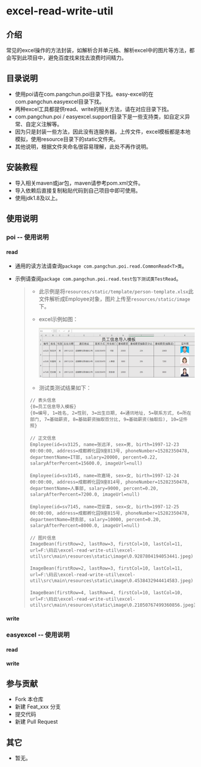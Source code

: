 # excel-read-write-util

## 介绍
常见的excel操作的方法封装，如解析合并单元格、解析excel中的图片等方法，都会写到此项目中，避免百度找来找去浪费时间精力。

## 目录说明
- 使用poi请在com.pangchun.poi目录下找。easy-excel的在com.pangchun.easyexcel目录下找。
- 两种excel工具都提供read、write的相关方法，请在对应目录下找。
- com.pangchun.poi / easyexcel.support目录下是一些支持类，如自定义异常、自定义注解等。
- 因为只是封装一些方法，因此没有连服务器，上传文件，excel模板都是本地模拟，使用resource目录下的static文件夹。
- 其他说明，根据文件夹命名很容易理解，此处不再作说明。


## 安装教程

- 导入相关maven或jar包，maven请参考pom.xml文件。
- 导入依赖后直接复制粘贴代码到自己项目中即可使用。
- 使用jdk1.8及以上。

## 使用说明

### poi -- 使用说明

#### read

- 通用的读方法请查询`package com.pangchun.poi.read.CommonRead<T>类`。

- 示例请查阅`package com.pangchun.poi.read.test包下测试类TestRead`。

  >- 此示例是将`resources/static/template/person-template.xlsx`此文件解析成Employee对象，图片上传至`resources/static/image`下。
  >
  >- excel示例如图：
  >
  >   ![image-20210606181324090](assets/image-20210606181324090.png)
  >
  >- 测试类测试结果如下：
  >
  >  ```
  >  // 表头信息
  >  {0=员工信息导入模板}
  >  {0=编号, 1=姓名, 2=性别, 3=出生日期, 4=通讯地址, 5=联系方式, 6=所在部门, 7=基础薪资, 8=基础薪资抽取百分比, 9=基础薪资(抽取后), 10=证件照}
  >  
  >  // 正文信息
  >  Employee(id=sv3125, name=张远洋, sex=男, birth=1997-12-23 00:00:00, address=成都孵化园9座813号, phoneNumber=15282350478, departmentName=IT部, salary=20000, percent=0.22, salaryAfterPercent=15600.0, imageUrl=null)
  >  
  >  Employee(id=sv3145, name=欢嘉琦, sex=女, birth=1997-12-24 00:00:00, address=成都孵化园9座814号, phoneNumber=15282350478, departmentName=人事部, salary=9000, percent=0.20, salaryAfterPercent=7200.0, imageUrl=null)
  >  
  >  Employee(id=sv7145, name=范安喜, sex=女, birth=1997-12-25 00:00:00, address=成都孵化园9座815号, phoneNumber=15282350478, departmentName=财务部, salary=10000, percent=0.20, salaryAfterPercent=8000.0, imageUrl=null)
  >  
  >  // 图片信息
  >  ImageBean(firstRow=2, lastRow=3, firstCol=10, lastCol=11, url=F:\码云\excel-read-write-util\excel-util\src\main\resources\static\image\0.9287804194053441.jpeg)
  >  
  >  ImageBean(firstRow=2, lastRow=3, firstCol=10, lastCol=11, url=F:\码云\excel-read-write-util\excel-util\src\main\resources\static\image\0.4538432944414583.jpeg)
  >  
  >  ImageBean(firstRow=4, lastRow=4, firstCol=10, lastCol=10, url=F:\码云\excel-read-write-util\excel-util\src\main\resources\static\image\0.21050767499360856.jpeg)
  >  ```

#### write

### easyexcel -- 使用说明

#### read

#### write

## 参与贡献

- Fork 本仓库
- 新建 Feat_xxx 分支
- 提交代码
- 新建 Pull Request


## 其它

- 暂无。

